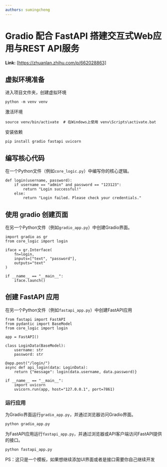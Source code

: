 ```yaml
---
authors: sumingcheng
---
```

# Gradio 配合 FastAPI 搭建交互式Web应用与REST API服务



 **Link:** [https://zhuanlan.zhihu.com/p/662028863]

## 虚拟环境准备  

进入项目文件夹，创建虚拟环境

```
python -m venv venv
```

激活环境

```
source venv/bin/activate  # 在Windows上使用 venv\Scripts\activate.bat
```

安装依赖

```
pip install gradio fastapi uvicorn
```
## 编写核心代码  

在一个Python文件（例如`core_logic.py`）中编写你的核心逻辑。

```
def login(username, password):
    if username == "admin" and password == "123123":
        return "Login successful!"
    else:
        return "Login failed. Please check your credentials."
```
## 使用 gradio 创建页面  

在另一个Python文件（例如`gradio_app.py`）中创建Gradio界面。

```
import gradio as gr
from core_logic import login

iface = gr.Interface(
    fn=login,
    inputs=["text", "password"],
    outputs="text"
)

if __name__ == "__main__":
    iface.launch()
```
## 创建 FastAPI 应用  

在另一个Python文件（例如`fastapi_app.py`）中创建FastAPI应用

```
from fastapi import FastAPI
from pydantic import BaseModel
from core_logic import login

app = FastAPI()

class LoginData(BaseModel):
    username: str
    password: str

@app.post("/login/")
async def api_login(data: LoginData):
    return {"message": login(data.username, data.password)}

if __name__ == "__main__":
    import uvicorn
    uvicorn.run(app, host="127.0.0.1", port=7861)

```
### 运行应用  

为Gradio界面运行`gradio_app.py`，并通过浏览器访问Gradio界面。

```
python gradio_app.py 
```

为FastAPI应用运行`fastapi_app.py`，并通过浏览器或API客户端访问FastAPI提供的接口。

```
python fastapi_app.py 
```

  


PS：这只是一个模板，如果想继续添加UI界面或者是接口需要你自己继续开发


